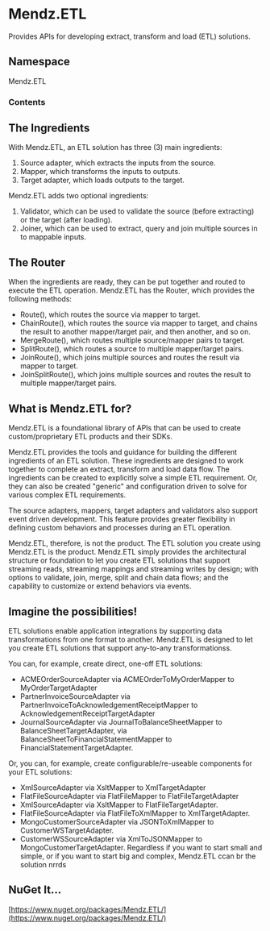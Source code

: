 # Mendz.ETL
Provides APIs for developing extract, transform and load (ETL) solutions.
## Namespace
Mendz.ETL
### Contents
## The Ingredients
With Mendz.ETL, an ETL solution has three (3) main ingredients:
1. Source adapter, which extracts the inputs from the source.
2. Mapper, which transforms the inputs to outputs.
3. Target adapter, which loads outputs to the target.

Mendz.ETL adds two optional ingredients:
1. Validator, which can be used to validate the source (before extracting) or the target (after loading).
2. Joiner, which can be used to extract, query and join multiple sources in to mappable inputs.
## The Router
When the ingredients are ready, they can be put together and routed to execute the ETL operation.
Mendz.ETL has the Router, which provides the following methods:
- Route(), which routes the source via mapper to target.
- ChainRoute(), which routes the source via mapper to target, and chains the result to another mapper/target pair, and then another, and so on.
- MergeRoute(), which routes multiple source/mapper pairs to target.
- SplitRoute(), which routes a source to multiple mapper/target pairs.
- JoinRoute(), which joins multiple sources and routes the result via mapper to target.
- JoinSplitRoute(), which joins multiple sources and routes the result to multiple mapper/target pairs.
## What is Mendz.ETL for?
Mendz.ETL is a foundational library of APIs that can be used to create custom/proprietary ETL products and their SDKs.

Mendz.ETL provides the tools and guidance for building the different ingredients of an ETL solution.
These ingredients are designed to work together to complete an extract, transform and load data flow.
The ingredients can be created to explicitly solve a simple ETL requirement. Or,
they can also be created "generic" and configuration driven to solve for various complex ETL requirements.

The source adapters, mappers, target adapters and validators also support event driven development.
This feature provides greater flexibility in defining custom behaviors and processes during an ETL operation.

Mendz.ETL, therefore, is not the product. The ETL solution you create using Mendz.ETL is the product.
Mendz.ETL simply provides the architectural structure or foundation to let you create ETL solutions
that support streaming reads, streaming mappings and streaming writes by design;
with options to validate, join, merge, split and chain data flows; and
the capability to customize or extend behaviors via events.
## Imagine the possibilities!
ETL solutions enable application integrations by supporting data transformations from one format to another. Mendz.ETL is designed to let you create ETL solutions that support any-to-any transformationss. 

You can, for example, create direct, one-off ETL solutions:
- ACMEOrderSourceAdapter via ACMEOrderToMyOrderMapper to MyOrderTargetAdapter
- PartnerInvoiceSourceAdapter via PartnerInvoiceToAcknowledgementReceiptMapper to AcknowledgementReceiptTargetAdapter
- JournalSourceAdapter via JournalToBalanceSheetMapper to BalanceSheetTargetAdapter,
via BalanceSheetToFinancialStatementMapper to FinancialStatementTargetAdapter.

Or, you can, for example, create configurable/re-useable components for your ETL solutions:
- XmlSourceAdapter via XsltMapper to XmlTargetAdapter
- FlatFileSourceAdapter via FlatFileMapper to FlatFileTargetAdapter
- XmlSourceAdapter via XsltMapper to FlatFileTargetAdapter.
- FlatFileSourceAdapter via FlatFileToXmlMapper to XmlTargetAdapter.
- MongoCustomerSourceAdapter via JSONToXmlMapper to CustomerWSTargetAdapter.
- CustomerWSSourceAdapter via XmlToJSONMapper to MongoCustomerTargetAdapter.
Regardless if you want to start small and simple, or if you want to start big and complex,  Mendz.ETL ccan br the solution nrrds
## NuGet It...
[https://www.nuget.org/packages/Mendz.ETL/](https://www.nuget.org/packages/Mendz.ETL/)
